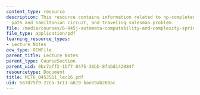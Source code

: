 ```yaml
---
content_type: resource
description: This resource contains information related to np-completeness, hamiltonian
  path and hamiltonian circuit, and traveling salesman problem.
file: /media/courses/6-045j-automata-computability-and-complexity-spring-2011/567d75f927ca3c11a819baee9ab260ac_MIT6_045JS11_lec16.pdf
file_type: application/pdf
learning_resource_types:
- Lecture Notes
ocw_type: OCWFile
parent_title: Lecture Notes
parent_type: CourseSection
parent_uid: 0bc7aff2-1bf7-8475-38bb-8fabd142084f
resourcetype: Document
title: MIT6_045JS11_lec16.pdf
uid: 567d75f9-27ca-3c11-a819-baee9ab260ac
---
```

